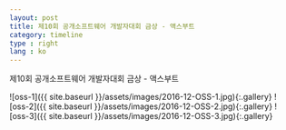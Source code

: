 ```yaml
---
layout: post
title: 제10회 공개소프트웨어 개발자대회 금상 - 액스부트
category: timeline
type : right
lang : ko
---
```


제10회 공개소프트웨어 개발자대회 금상 - 액스부트

![oss-1]({{ site.baseurl }}/assets/images/2016-12-OSS-1.jpg){:.gallery}
![oss-2]({{ site.baseurl }}/assets/images/2016-12-OSS-2.jpg){:.gallery}
![oss-3]({{ site.baseurl }}/assets/images/2016-12-OSS-3.jpg){:.gallery}